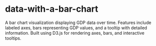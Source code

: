 # data-with-a-bar-chart
A bar chart visualization displaying GDP data over time. Features include labeled axes, bars representing GDP values, and a tooltip with detailed information. Built using D3.js for rendering axes, bars, and interactive tooltips.
